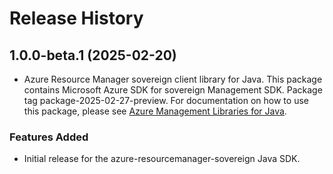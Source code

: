 # Release History

## 1.0.0-beta.1 (2025-02-20)

- Azure Resource Manager sovereign client library for Java. This package contains Microsoft Azure SDK for sovereign Management SDK.  Package tag package-2025-02-27-preview. For documentation on how to use this package, please see [Azure Management Libraries for Java](https://aka.ms/azsdk/java/mgmt).
### Features Added

- Initial release for the azure-resourcemanager-sovereign Java SDK.
